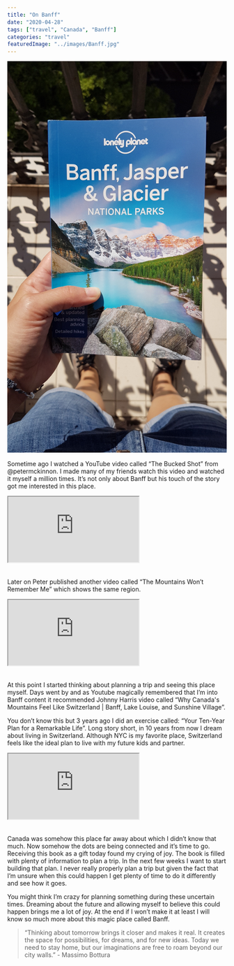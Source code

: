 ```yaml
---
title: "On Banff"
date: "2020-04-28"
tags: ["travel", "Canada", "Banff"]
categories: "travel"
featuredImage: "../images/Banff.jpg"
---
```


![Image with book about Banff](../images/Banff.jpg)

Sometime ago I watched a YouTube video called “The Bucked Shot” from @petermckinnon. I made many of my friends watch this video and watched it myself a million times. It’s not only about Banff but his touch of the story got me interested in this place.

<div class="text-center">
<div class="embed-responsive embed-responsive-16by9 ">
  <iframe class="embed-responsive-item" src="https://www.youtube.com/embed/r25IWquxe9s"></iframe>
</div>
</div>
<br>

Later on Peter published another video called “The Mountains Won’t Remember Me” which shows the same region.

<div class="text-center">
<div class="embed-responsive embed-responsive-16by9 ">
  <iframe class="embed-responsive-item" src="https://www.youtube.com/embed/2Z0lv6qlj0Q"></iframe>
</div>
</div>
<br>

At this point I started thinking about planning a trip and seeing this place myself.
Days went by and as Youtube magically remembered that I’m into Banff content it recommended Johnny Harris video called “Why Canada's Mountains Feel Like Switzerland | Banff, Lake Louise, and Sunshine Village”.

You don’t know this but 3 years ago I did an exercise called: “Your Ten-Year Plan for a Remarkable Life”. Long story short, in 10 years from now I dream about living in Switzerland. Although NYC is my favorite place, Switzerland feels like the ideal plan to live with my future kids and partner.
<br>

<div class="text-center">
<div class="embed-responsive embed-responsive-16by9 ">
  <iframe class="embed-responsive-item" src="https://www.youtube.com/embed/eOa1zbBureI"></iframe>
</div>
</div>
<br>

Canada was somehow this place far away about which I didn’t know that much. Now somehow the dots are being connected and it’s time to go.
Receiving this book as a gift today found my crying of joy. The book is filled with plenty of information to plan a trip. In the next few weeks I want to start building that plan. I never really properly plan a trip but given the fact that I’m unsure when this could happen I get plenty of time to do it differently and see how it goes.

You might think I’m crazy for planning something during these uncertain times. Dreaming about the future and allowing myself to believe this could happen brings me a lot of joy. At the end if I won’t make it at least I will know so much more about this magic place called Banff.

> “Thinking about tomorrow brings it closer and makes it real.
> It creates the space for possibilities, for dreams, and for new ideas.
> Today we need to stay home, but our imaginations are free to roam beyond our city walls.” - Massimo Bottura

